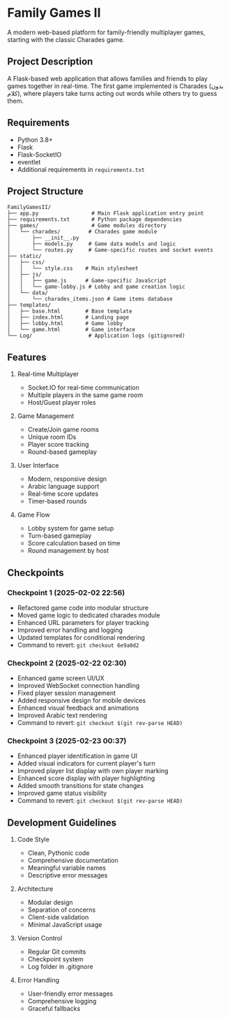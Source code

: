 # Family Games II

A modern web-based platform for family-friendly multiplayer games, starting with the classic Charades game.

## Project Description
A Flask-based web application that allows families and friends to play games together in real-time. The first game implemented is Charades (بدون كلام), where players take turns acting out words while others try to guess them.

## Requirements
- Python 3.8+
- Flask
- Flask-SocketIO
- eventlet
- Additional requirements in `requirements.txt`

## Project Structure
```
FamilyGamesII/
├── app.py                 # Main Flask application entry point
├── requirements.txt       # Python package dependencies
├── games/                 # Game modules directory
│   └── charades/         # Charades game module
│       ├── __init__.py
│       ├── models.py     # Game data models and logic
│       └── routes.py     # Game-specific routes and socket events
├── static/
│   ├── css/
│   │   └── style.css    # Main stylesheet
│   ├── js/
│   │   ├── game.js      # Game-specific JavaScript
│   │   └── game-lobby.js # Lobby and game creation logic
│   └── data/
│       └── charades_items.json # Game items database
├── templates/
│   ├── base.html        # Base template
│   ├── index.html       # Landing page
│   ├── lobby.html       # Game lobby
│   └── game.html        # Game interface
└── Log/                  # Application logs (gitignored)
```

## Features
1. Real-time Multiplayer
   - Socket.IO for real-time communication
   - Multiple players in the same game room
   - Host/Guest player roles

2. Game Management
   - Create/Join game rooms
   - Unique room IDs
   - Player score tracking
   - Round-based gameplay

3. User Interface
   - Modern, responsive design
   - Arabic language support
   - Real-time score updates
   - Timer-based rounds

4. Game Flow
   - Lobby system for game setup
   - Turn-based gameplay
   - Score calculation based on time
   - Round management by host

## Checkpoints

### Checkpoint 1 (2025-02-02 22:56)
- Refactored game code into modular structure
- Moved game logic to dedicated charades module
- Enhanced URL parameters for player tracking
- Improved error handling and logging
- Updated templates for conditional rendering
- Command to revert: `git checkout 6e9a0d2`

### Checkpoint 2 (2025-02-22 02:30)
- Enhanced game screen UI/UX
- Improved WebSocket connection handling
- Fixed player session management
- Added responsive design for mobile devices
- Enhanced visual feedback and animations
- Improved Arabic text rendering
- Command to revert: `git checkout $(git rev-parse HEAD)`

### Checkpoint 3 (2025-02-23 00:37)
- Enhanced player identification in game UI
- Added visual indicators for current player's turn
- Improved player list display with own player marking
- Enhanced score display with player highlighting
- Added smooth transitions for state changes
- Improved game status visibility
- Command to revert: `git checkout $(git rev-parse HEAD)`

## Development Guidelines
1. Code Style
   - Clean, Pythonic code
   - Comprehensive documentation
   - Meaningful variable names
   - Descriptive error messages

2. Architecture
   - Modular design
   - Separation of concerns
   - Client-side validation
   - Minimal JavaScript usage

3. Version Control
   - Regular Git commits
   - Checkpoint system
   - Log folder in .gitignore

4. Error Handling
   - User-friendly error messages
   - Comprehensive logging
   - Graceful fallbacks
